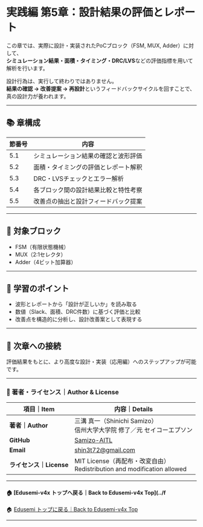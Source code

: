 # 実践編 第5章：設計結果の評価とレポート

この章では、実際に設計・実装されたPoCブロック（FSM, MUX, Adder）に対して、  
**シミュレーション結果・面積・タイミング・DRC/LVS**などの評価指標を用いて解析を行います。

設計行為は、実行して終わりではありません。  
**結果の確認 → 改善提案 → 再設計**というフィードバックサイクルを回すことで、真の設計力が養われます。

---

## 📚 章構成

| 節番号 | 内容                                           |
|--------|------------------------------------------------|
| 5.1    | シミュレーション結果の確認と波形評価           |
| 5.2    | 面積・タイミングの評価とレポート解釈           |
| 5.3    | DRC・LVSチェックとエラー解析                    |
| 5.4    | 各ブロック間の設計結果比較と特性考察           |
| 5.5    | 改善点の抽出と設計フィードバック提案           |

---

## 🎯 対象ブロック

- FSM（有限状態機械）
- MUX（2:1セレクタ）
- Adder（4ビット加算器）

---

## 📘 学習のポイント

- 波形とレポートから「設計が正しいか」を読み取る
- 数値（Slack、面積、DRC件数）に基づく評価と比較
- 改善点を構造的に分析し、設計改善案として表現する

---

## 🔗 次章への接続

評価結果をもとに、より高度な設計・実装（応用編）へのステップアップが可能です。

---

### 👤 著者・ライセンス｜Author & License

| 項目｜Item | 内容｜Details |
|------------|----------------------------|
| **著者｜Author** | 三溝 真一（Shinichi Samizo）<br>信州大学大学院 修了／元 セイコーエプソン |
| **GitHub** | [Samizo-AITL](https://github.com/Samizo-AITL) |
| **Email** | [shin3t72@gmail.com](mailto:shin3t72@gmail.com) |
| **ライセンス｜License** | MIT License（再配布・改変自由）<br>Redistribution and modification allowed |

---

#### 🏠 [Edusemi-v4x トップへ戻る｜Back to Edusemi-v4x Top](../f
🏠 [Edusemi トップに戻る｜Back to Edusemi-v4x Top](../README.md)

---
